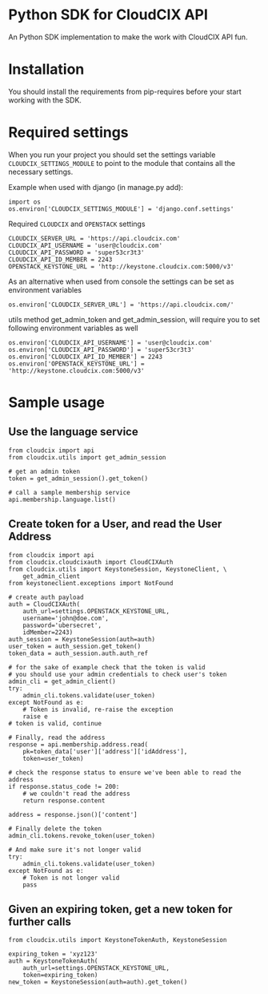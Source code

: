 # Python SDK for CloudCIX API #

An Python SDK implementation to make the work with CloudCIX API fun.

# Installation #

You should install the requirements from pip-requires before your start working
with the SDK. 

# Required settings #

When you run your project you should set the settings variable 
`CLOUDCIX_SETTINGS_MODULE` to point to the module that contains all the 
necessary settings.

Example when used with django (in manage.py add): 


    import os
    os.environ['CLOUDCIX_SETTINGS_MODULE'] = 'django.conf.settings'

Required `CLOUDCIX` and `OPENSTACK` settings


    CLOUDCIX_SERVER_URL = 'https://api.cloudcix.com'
    CLOUDCIX_API_USERNAME = 'user@cloudcix.com'
    CLOUDCIX_API_PASSWORD = 'super53cr3t3'
    CLOUDCIX_API_ID_MEMBER = 2243
    OPENSTACK_KEYSTONE_URL = 'http://keystone.cloudcix.com:5000/v3'

As an alternative when used from console the settings can be set as environment
variables


    os.environ['CLOUDCIX_SERVER_URL'] = 'https://api.cloudcix.com/'

utils method get_admin_token and get_admin_session, will require you to set
following environment variables as well


    os.environ['CLOUDCIX_API_USERNAME'] = 'user@cloudcix.com'
    os.environ['CLOUDCIX_API_PASSWORD'] = 'super53cr3t3'
    os.environ['CLOUDCIX_API_ID_MEMBER'] = 2243
    os.environ['OPENSTACK_KEYSTONE_URL'] = 'http://keystone.cloudcix.com:5000/v3'

# Sample usage #

## Use the language service ##


    from cloudcix import api
    from cloudcix.utils import get_admin_session
    
    # get an admin token
    token = get_admin_session().get_token()
    
    # call a sample membership service
    api.membership.language.list()
    
## Create token for a User, and read the User Address ##


    from cloudcix import api
    from cloudcix.cloudcixauth import CloudCIXAuth
    from cloudcix.utils import KeystoneSession, KeystoneClient, \
        get_admin_client
    from keystoneclient.exceptions import NotFound

    # create auth payload
    auth = CloudCIXAuth(
        auth_url=settings.OPENSTACK_KEYSTONE_URL,
        username='john@doe.com',
        password='ubersecret',
        idMember=2243)
    auth_session = KeystoneSession(auth=auth)
    user_token = auth_session.get_token()
    token_data = auth_session.auth.auth_ref
    
    # for the sake of example check that the token is valid
    # you should use your admin credentials to check user's token
    admin_cli = get_admin_client()
    try:
        admin_cli.tokens.validate(user_token)
    except NotFound as e:
        # Token is invalid, re-raise the exception
        raise e
    # token is valid, continue

    # Finally, read the address
    response = api.membership.address.read(
        pk=token_data['user']['address']['idAddress'],
        token=user_token)

    # check the response status to ensure we've been able to read the address
    if response.status_code != 200:
        # we couldn't read the address
        return response.content

    address = response.json()['content']

    # Finally delete the token
    admin_cli.tokens.revoke_token(user_token)

    # And make sure it's not longer valid
    try:
        admin_cli.tokens.validate(user_token)
    except NotFound as e:
        # Token is not longer valid
        pass

## Given an expiring token, get a new token for further calls ##


    from cloudcix.utils import KeystoneTokenAuth, KeystoneSession
    
    expiring_token = 'xyz123'
    auth = KeystoneTokenAuth(
        auth_url=settings.OPENSTACK_KEYSTONE_URL,
        token=expiring_token)
    new_token = KeystoneSession(auth=auth).get_token()
